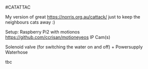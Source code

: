 #CATATTAC

My version of great https://norris.org.au/cattack/ just to keep the neighbours cats away :)

Setup:
Raspberry Pi2 with motionos https://github.com/ccrisan/motioneyeos
IP Cam(s)

Solenoid valve (for switching the water on and off) + Powersupply
Waterhose

tbc






